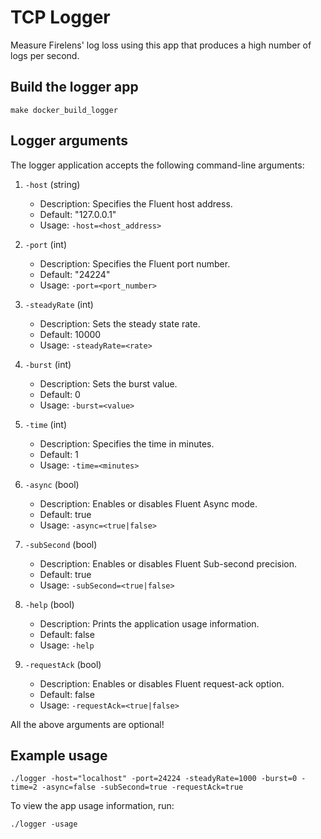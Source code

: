 # TCP Logger

Measure Firelens' log loss using this app that produces a high number of logs per second.

## Build the logger app

```
make docker_build_logger
```

## Logger arguments

The logger application accepts the following command-line arguments:

1. `-host` (string)
    - Description: Specifies the Fluent host address.
    - Default: "127.0.0.1"
    - Usage: `-host=<host_address>`

2. `-port` (int)
    - Description: Specifies the Fluent port number.
    - Default: "24224"
    - Usage: `-port=<port_number>`

3. `-steadyRate` (int)
    - Description: Sets the steady state rate.
    - Default: 10000
    - Usage: `-steadyRate=<rate>`

4. `-burst` (int)
    - Description: Sets the burst value.
    - Default: 0
    - Usage: `-burst=<value>`

5. `-time` (int)
    - Description: Specifies the time in minutes.
    - Default: 1
    - Usage: `-time=<minutes>`

6. `-async` (bool)
    - Description: Enables or disables Fluent Async mode.
    - Default: true
    - Usage: `-async=<true|false>`

7. `-subSecond` (bool)
    - Description: Enables or disables Fluent Sub-second precision.
    - Default: true
    - Usage: `-subSecond=<true|false>`

8. `-help` (bool)
    - Description: Prints the application usage information.
    - Default: false
    - Usage: `-help`

9. `-requestAck` (bool)
   - Description: Enables or disables Fluent request-ack option.
   - Default: false
   - Usage: `-requestAck=<true|false>`

All the above arguments are optional!

## Example usage
```
./logger -host="localhost" -port=24224 -steadyRate=1000 -burst=0 -time=2 -async=false -subSecond=true -requestAck=true
```

To view the app usage information, run:
```
./logger -usage
```
